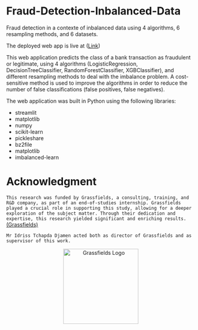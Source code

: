# Fraud-Detection-Inbalanced-Data
Fraud detection in a contexte of inbalanced data using 4 algorithms, 6 resampling methods, and 6 datasets.

The deployed web app is live at ([Link]())

This web application predicts the class of a bank transaction as fraudulent or legitimate, using 4 algorithms (LogisticRegression, DecisionTreeClassifier, RandomForestClassifier, XGBClassifier), and different resampling methods to deal with the imbalance problem. A cost-sensitive method is used to improve the algorithms in order to reduce the number of false classifications (false positives, false negatives).

The web application was built in Python using the following libraries:

  - streamlit
  - matplotlib
  - numpy
  - scikit-learn
  - pickleshare
  - bz2file
  - matplotlib
  - imbalanced-learn

# Acknowledgment
`This research was funded by Grassfields, a consulting, training, and R&D company, as part of an end-of-studies internship. Grassfields played a crucial role in supporting this study, allowing for a deeper exploration of the subject matter. Through their dedication and expertise, this research yielded significant and enriching results.` <a href="https://www.pappers.fr/entreprise/grassfields-911198133">(Grassfields)</a>

`Mr Idriss Tchapda Djamen acted both as director of Grassfields and as supervisor of this work.`

<div align="center">
  <img src="https://github.com/KHHD99/Inbalanced-data/blob/main/GF_logo/GRASSFIELDS_LogoBG.png?raw=true" alt="Grassfields Logo" width="200">
</div>

